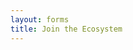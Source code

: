 ```yaml
---
layout: forms
title: Join the Ecosystem
---
```


<script charset="utf-8" type="text/javascript" src="//js.hsforms.net/forms/shell.js"></script>
<script>
  hbspt.forms.create({
	region: "na1",
	portalId: "19681065",
	formId: "ba1f6d4d-89c4-4974-aa8c-1109d0e1ae7e"
});
</script>
